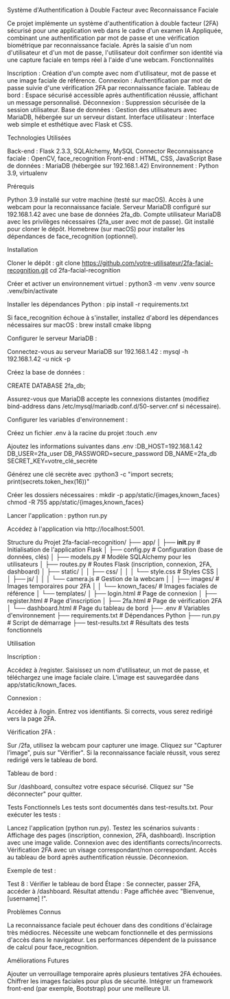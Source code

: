 Système d'Authentification à Double Facteur avec Reconnaissance Faciale

Ce projet implémente un système d'authentification à double facteur (2FA) sécurisé pour une application web dans le cadre d'un examen IA Appliquée, combinant une authentification par mot de passe et une vérification biométrique par reconnaissance faciale. Après la saisie d'un nom d'utilisateur et d'un mot de passe, l'utilisateur doit confirmer son identité via une capture faciale en temps réel à l'aide d'une webcam.
Fonctionnalités

Inscription : Création d'un compte avec nom d'utilisateur, mot de passe et une image faciale de référence.
Connexion : Authentification par mot de passe suivie d'une vérification 2FA par reconnaissance faciale.
Tableau de bord : Espace sécurisé accessible après authentification réussie, affichant un message personnalisé.
Déconnexion : Suppression sécurisée de la session utilisateur.
Base de données : Gestion des utilisateurs avec MariaDB, hébergée sur un serveur distant.
Interface utilisateur : Interface web simple et esthétique avec Flask et CSS.

Technologies Utilisées

Back-end : Flask 2.3.3, SQLAlchemy, MySQL Connector
Reconnaissance faciale : OpenCV, face_recognition
Front-end : HTML, CSS, JavaScript
Base de données : MariaDB (hébergée sur 192.168.1.42)
Environnement : Python 3.9, virtualenv

Prérequis

Python 3.9 installé sur votre machine (testé sur macOS).
Accès à une webcam pour la reconnaissance faciale.
Serveur MariaDB configuré sur 192.168.1.42 avec une base de données 2fa_db.
Compte utilisateur MariaDB avec les privilèges nécessaires (2fa_user avec mot de passe).
Git installé pour cloner le dépôt.
Homebrew (sur macOS) pour installer les dépendances de face_recognition (optionnel).

Installation

Cloner le dépôt :
git clone https://github.com/votre-utilisateur/2fa-facial-recognition.git
cd 2fa-facial-recognition


Créer et activer un environnement virtuel :
python3 -m venv .venv
source .venv/bin/activate


Installer les dépendances Python :
pip install -r requirements.txt

Si face_recognition échoue à s'installer, installez d'abord les dépendances nécessaires sur macOS :
brew install cmake libpng


Configurer le serveur MariaDB :

Connectez-vous au serveur MariaDB sur 192.168.1.42 : mysql -h 192.168.1.42 -u nick -p


Créez la base de données  :

CREATE DATABASE 2fa_db;


Assurez-vous que MariaDB accepte les connexions distantes (modifiez bind-address dans /etc/mysql/mariadb.conf.d/50-server.cnf si nécessaire).


Configurer les variables d'environnement :

Créez un fichier .env à la racine du projet :touch .env


Ajoutez les informations suivantes dans .env :DB_HOST=192.168.1.42
DB_USER=2fa_user
DB_PASSWORD=secure_password
DB_NAME=2fa_db
SECRET_KEY=votre_clé_secrète


Générez une clé secrète avec :python3 -c "import secrets; print(secrets.token_hex(16))"




Créer les dossiers nécessaires :
mkdir -p app/static/{images,known_faces}
chmod -R 755 app/static/{images,known_faces}


Lancer l'application :
python run.py

Accédez à l'application via http://localhost:5001.


Structure du Projet
2fa-facial-recognition/
├── app/
│   ├── __init__.py          # Initialisation de l'application Flask
│   ├── config.py            # Configuration (base de données, clés)
│   ├── models.py            # Modèle SQLAlchemy pour les utilisateurs
│   ├── routes.py            # Routes Flask (inscription, connexion, 2FA, dashboard)
│   ├── static/
│   │   ├── css/
│   │   │   └── style.css    # Styles CSS
│   │   ├── js/
│   │   │   └── camera.js    # Gestion de la webcam
│   │   ├── images/          # Images temporaires pour 2FA
│   │   └── known_faces/     # Images faciales de référence
│   └── templates/
│       ├── login.html       # Page de connexion
│       ├── register.html    # Page d'inscription
│       ├── 2fa.html         # Page de vérification 2FA
│       └── dashboard.html   # Page du tableau de bord
├── .env                     # Variables d'environnement
├── requirements.txt         # Dépendances Python
├── run.py                   # Script de démarrage
├── test-results.txt         # Résultats des tests fonctionnels

Utilisation

Inscription :

Accédez à /register.
Saisissez un nom d'utilisateur, un mot de passe, et téléchargez une image faciale claire.
L'image est sauvegardée dans app/static/known_faces.


Connexion :

Accédez à /login.
Entrez vos identifiants.
Si corrects, vous serez redirigé vers la page 2FA.


Vérification 2FA :

Sur /2fa, utilisez la webcam pour capturer une image.
Cliquez sur "Capturer l’image", puis sur "Vérifier".
Si la reconnaissance faciale réussit, vous serez redirigé vers le tableau de bord.


Tableau de bord :

Sur /dashboard, consultez votre espace sécurisé.
Cliquez sur "Se déconnecter" pour quitter.



Tests Fonctionnels
Les tests sont documentés dans test-results.txt. Pour exécuter les tests :

Lancez l'application (python run.py).
Testez les scénarios suivants :
Affichage des pages (inscription, connexion, 2FA, dashboard).
Inscription avec une image valide.
Connexion avec des identifiants corrects/incorrects.
Vérification 2FA avec un visage correspondant/non correspondant.
Accès au tableau de bord après authentification réussie.
Déconnexion.



Exemple de test :

Test 8 : Vérifier le tableau de bord
Étape : Se connecter, passer 2FA, accéder à /dashboard.
Résultat attendu : Page affichée avec "Bienvenue, [username] !".



Problèmes Connus

La reconnaissance faciale peut échouer dans des conditions d'éclairage très médiocres.
Nécessite une webcam fonctionnelle et des permissions d'accès dans le navigateur.
Les performances dépendent de la puissance de calcul pour face_recognition.

Améliorations Futures

Ajouter un verrouillage temporaire après plusieurs tentatives 2FA échouées.
Chiffrer les images faciales pour plus de sécurité.
Intégrer un framework front-end (par exemple, Bootstrap) pour une meilleure UI.


